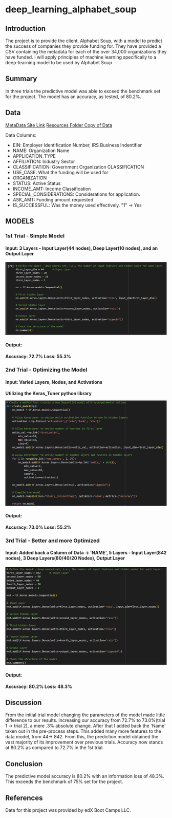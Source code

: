 # deep_learning_alphabet_soup

## Introduction

The project is to provide the client, Alphabet Soup, with a model to predict the success of companies they provide funding for. They have provided a CSV containing the metadata for each of the over 34,000 organizations they have funded. 
I will apply principles of machine learning specifically to a deep-learning model to be used by Alphabet Soup  

## Summary

In three trials the predictive model was able to exceed the benchmark set for the project. The model has an accuracy, as tested, of 80.2%. 

## Data

[MetaData Site Link](https://static.bc-edx.com/data/dl-1-2/m21/lms/starter/charity_data.csv) 
[Resources Folder Copy of Data](https://github.com/StarkArk/deep_learning_alphabet_soup/tree/main/Resources)

Data Columns:
- EIN: Employer Identification Number, IRS Business Indentifier
- NAME: Organization Name
- APPLICATION_TYPE
- AFFILIATION: Industry Sector
- CLASSIFICATION: Government Organization CLASSIFICATION
- USE_CASE: What the funding will be used for
- ORGANIZATION 
- STATUS: Active Status 
- INCOME_AMT: Income Classification
- SPECIAL_CONSIDERATIONS: Considerations for application.
- ASK_AMT: Funding amount requested
- IS_SUCCESSFUL: Was the money used effectively. "1" -> Yes  
  
## MODELS

### 1st Trial - Simple Model 
  
#### Input: 3 Layers - Input Layer(44 nodes), Deep Layer(10 nodes), and an Output Layer
  
![trial model 1](Images/Trial1_Model.PNG)
  
#### Output: 
  
**Accuracy: 72.7%    Loss: 55.3%**
  
### 2nd Trial - Optimizing the Model  
  
#### Input: Varied Layers, Nodes, and Activations  
  
  
**Utilizing the Keras_Tuner python library**  
  
![trial model 2](Images/Trial2_Model.PNG)  
  
#### Output:   
  
**Accuracy: 73.0%    Loss: 55.2%**  
  
### 3rd Trial - Better and more Optimized  
  
#### Input: Added back a Column of Data -> 'NAME', 5 Layers - Input Layer(842 nodes), 3 Deep Layers(80/40/20 Nodes), Output Layer  
  
![trial model 3](Images/Trial3_Model.PNG)  
  
#### Output:  
  
**Accuracy: 80.2%    Loss: 48.3%** 
  
## Discussion  
  
From the initial trial model changing the parameters of the model made little difference to our results. Increasing our accuracy from 72.7% to 73.0%(trial 1 -> trial 2), a mere .3% 
absolute change. After that I added back the 'Name' taken out in the pre-process steps. This added many more features to the data model, from 44-> 842. From this, the prediction 
model obtained the vast majority of its improvement over previous trials. Accuracy now stands at 80.2% as compared to 72.7% in the 1st trial.
  
## Conclusion  
  
The predictive model accuracy is 80.2% with an information loss of 48.3%. This exceeds the benchmark of 75% set for the project.

## References

Data for this project was provided by edX Boot Camps LLC.
  


